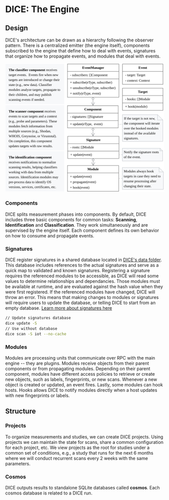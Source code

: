 # DICE: The Engine

## Design

DICE's architecture can be drawn as a hierarchy following the observer pattern.
There is a centralized emitter (the engine itself), components subscribed to the engine that define how to deal with events, signatures that organize how to propagate events, and modules that deal with events.

![Structure](media/structure.jpg)

### Components

DICE splits measurement phases into components.
By default, DICE includes three basic components for common tasks: __Scanning__, __Identification__ and __Classification__.
They work simultaneously and are supervised by the engine itself.
Each component defines its own behavior on how to consume and propagate events.

### Signatures

 DICE register signatures in a shared database located in [DICE's data folder](configuration.md).
This database includes references to the actual signatures and serve as a quick map to validated and known signatures.
Registering a signature requires the referenced modules to be accessible, as DICE will read some values to determine relationships and dependancies.
Those modules must be available at runtime, and are evaluated against the hash value when they were first registered.
If the referenced modules have changed, DICE will throw an error.
This means that making changes to modules or signatures will require users to update the database, or telling DICE to start from an empty database. [Learn more about signatures here](signatures.md)

```bash
// Update signatures database
dice update -S
// Use without database
dice scan -S iot --no-cache
```

### Modules

Modules are processing units that communicate over RPC with the main engine -- they are plugins.
Modules receive objects from their parent components or from propagating modules.
Depending on their parent component, modules have different access policies to retrieve or create new objects, such as labels, fingerprints, or new scans.
Whenever a new object is created or updated, an event fires.
Lastly, some modules can hook hosts. Hooks allows DICE to notify modules directly when a host updates with new fingerprints or labels.

## Structure

### Projects

To organize measurements and studies, we can create DICE projects.
Using projects we can maintain the state for scans, share a common configuration for each project, etc.
We view projects as the root for studies under a common set of conditions, e.g., a study that runs for the next 6 months where we will conduct recurrent scans every 2 weeks with the same parameters.

### Cosmos

DICE outputs results to standalone SQLite databases called __cosmos__.
Each cosmos database is related to a DICE run.
